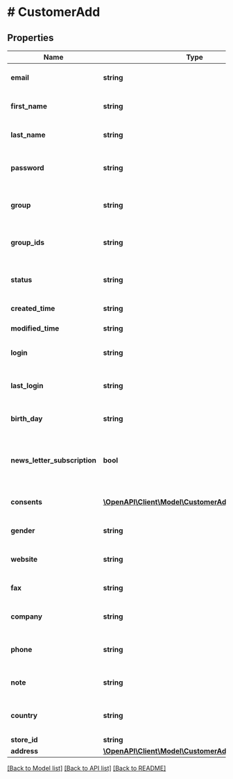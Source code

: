 # # CustomerAdd

## Properties

Name | Type | Description | Notes
------------ | ------------- | ------------- | -------------
**email** | **string** | Defines customer&#39;s email |
**first_name** | **string** | Defines customer&#39;s first name | [optional]
**last_name** | **string** | Defines customer&#39;s last name | [optional]
**password** | **string** | Defines customer&#39;s unique password | [optional]
**group** | **string** | Defines the group where the customer | [optional]
**group_ids** | **string** | Groups that will be assigned to a customer | [optional]
**status** | **string** | Defines customer&#39;s status | [optional] [default to 'enabled']
**created_time** | **string** | Entity&#39;s date creation | [optional]
**modified_time** | **string** | Entity&#39;s date modification | [optional]
**login** | **string** | Specifies customer&#39;s login name | [optional]
**last_login** | **string** | Defines customer&#39;s last login time | [optional]
**birth_day** | **string** | Defines customer&#39;s birthday | [optional]
**news_letter_subscription** | **bool** | Defines whether the newsletter subscription is available for the user | [optional]
**consents** | [**\OpenAPI\Client\Model\CustomerAddConsentsInner[]**](CustomerAddConsentsInner.md) | Defines consents to notifications | [optional]
**gender** | **string** | Defines customer&#39;s gender | [optional]
**website** | **string** | Link to customer website | [optional]
**fax** | **string** | Defines customer&#39;s fax | [optional]
**company** | **string** | Defines customer&#39;s company | [optional]
**phone** | **string** | Defines customer&#39;s phone number | [optional]
**note** | **string** | The customer note. | [optional]
**country** | **string** | Specifies ISO code or name of country | [optional]
**store_id** | **string** | Store Id | [optional]
**address** | [**\OpenAPI\Client\Model\CustomerAddAddressInner[]**](CustomerAddAddressInner.md) |  | [optional]

[[Back to Model list]](../../README.md#models) [[Back to API list]](../../README.md#endpoints) [[Back to README]](../../README.md)

